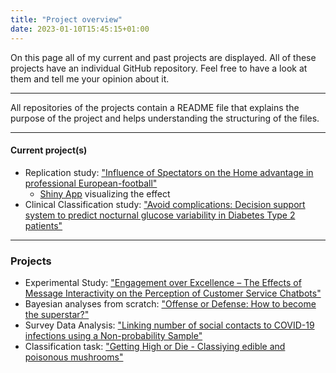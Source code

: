 ```yaml
---
title: "Project overview"
date: 2023-01-10T15:45:15+01:00
---
```


On this page all of my current and past projects are displayed. All of these projects have an individual GitHub repository. Feel free to have a look at them and tell me your opinion about it.

---

All repositories of the projects contain a README file that explains the purpose of the project and helps understanding the structuring of the files.

---
#### Current project(s)

- Replication study: ["Influence of Spectators on the Home advantage in professional European-football"](https://github.com/christophvoe/Influence-of-Spectators-on-the-Home-advantage-in-professional-european-football)
  - [Shiny App](https://christophvoeltzke.shinyapps.io/shiny_app/) visualizing the effect
- Clinical Classification study: ["Avoid complications: Decision support system to predict nocturnal glucose variability in Diabetes Type 2 patients"](https://github.com/christophvoe/Avoid_BG_fluctuation_TD2)

--- 

### Projects

- Experimental Study: ["Engagement over Excellence – The Effects of Message Interactivity on the Perception of Customer Service Chatbots"](https://github.com/christophvoe/Experiment_Humanizing_Customer_Service_Chatbots)
- Bayesian analyses from scratch: ["Offense or Defense: How to become the superstar?"](https://github.com/christophvoe/Bayesian_regression_analyses_NBA_data)
- Survey Data Analysis: ["Linking number of social contacts to COVID-19 infections using a Non-probability Sample"](https://github.com/christophvoe/Survey_Data_Analyses_Non_Probability_Sample)
- Classification task: ["Getting High or Die - Classiying edible and poisonous mushrooms"](https://github.com/christophvoe/Getting_High_Or_Die)
